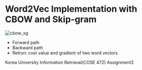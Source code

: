 # Word2Vec Implementation with CBOW and Skip-gram

![cbow_sg](https://user-images.githubusercontent.com/38184045/71541140-836d4b80-2997-11ea-9824-5b03b796faf5.png)

  - Forward path
  - Backward path
  - Retrun: cost value and gradient of two word vectors
  
Korea University Information Retrieval(COSE 472) Assignment3


